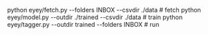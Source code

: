 python eyey/fetch.py --folders INBOX --csvdir ./data # fetch
python eyey/model.py --outdir ./trained --csvdir ./data # train
python eyey/tagger.py --outdir trained --folders INBOX # run
